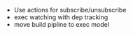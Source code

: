 - Use actions for subscribe/unsubscribe
- exec watching with dep tracking
- move build pipline to exec model